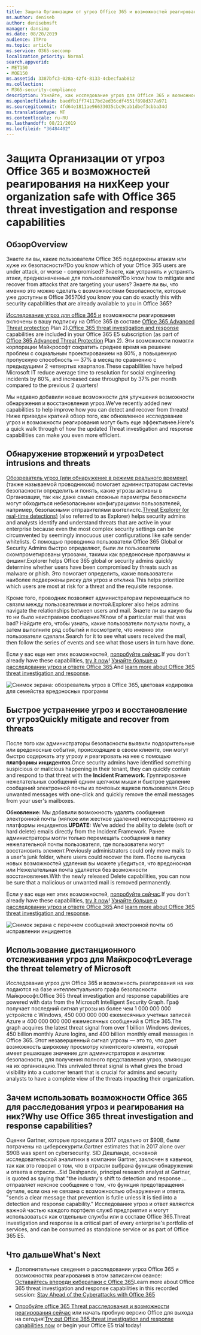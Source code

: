 ```yaml
---
title: Защита Организации от угроз Office 365 и возможностей реагирования на них
ms.author: deniseb
author: denisebmsft
manager: dansimp
ms.date: 08/20/2019
audience: ITPro
ms.topic: article
ms.service: O365-seccomp
localization_priority: Normal
search.appverid:
- MET150
- MOE150
ms.assetid: 3387bfc3-028a-42f4-8133-4cbecfaab812
ms.collection:
- M365-security-compliance
description: Узнайте, как исследование угроз для Office 365 и возможности реагирования могут помочь вашей организации обнаруживать проникновения и угрозы, а также быстро устранять угрозы и восстанавливать их от угроз.
ms.openlocfilehash: baedfb1ff74117bd2ed36cdf4551f898d377a971
ms.sourcegitcommit: 4fd64e1811ae96633035cbc9cab1dbef3cbba34d
ms.translationtype: MT
ms.contentlocale: ru-RU
ms.lasthandoff: 08/21/2019
ms.locfileid: "36484402"
---
```

# <a name="keep-your-organization-safe-with-office-365-threat-investigation-and-response-capabilities"></a><span data-ttu-id="c653f-103">Защита Организации от угроз Office 365 и возможностей реагирования на них</span><span class="sxs-lookup"><span data-stu-id="c653f-103">Keep your organization safe with Office 365 threat investigation and response capabilities</span></span>

## <a name="overview"></a><span data-ttu-id="c653f-104">Обзор</span><span class="sxs-lookup"><span data-stu-id="c653f-104">Overview</span></span>

<span data-ttu-id="c653f-105">Знаете ли вы, какие пользователи Office 365 подвержены атакам или хуже их безопасности?</span><span class="sxs-lookup"><span data-stu-id="c653f-105">Do you know which of your Office 365 users are under attack, or worse - compromised?</span></span> <span data-ttu-id="c653f-106">Знаете, как устранять и устранять атаки, предназначенные для пользователей?</span><span class="sxs-lookup"><span data-stu-id="c653f-106">Do know how to mitigate and recover from attacks that are targeting your users?</span></span> <span data-ttu-id="c653f-107">Знаете ли вы, что именно это можно сделать с возможностями безопасности, которые уже доступны в Office 365?</span><span class="sxs-lookup"><span data-stu-id="c653f-107">Did you know you can do exactly this with security capabilities that are already available to you in Office 365?</span></span> 
  
<span data-ttu-id="c653f-108">[Исследование угроз для office 365 и](office-365-ti.md) возможности реагирования включены в вашу подписку на Office 365 (в составе [Office 365 Advanced Threat protection](office-365-atp.md) Plan 2).</span><span class="sxs-lookup"><span data-stu-id="c653f-108">[Office 365 threat investigation and response](office-365-ti.md) capabilities are included in your Office 365 E5 subscription (as part of [Office 365 Advanced Threat Protection](office-365-atp.md) Plan 2).</span></span> <span data-ttu-id="c653f-109">Эти возможности помогли корпорации Майкрософт сократить среднее время на решение проблем с социальным проектированием на 80%, а повышенную пропускную способность — 37% в месяц по сравнению с предыдущими 2 четвертых кварталов.</span><span class="sxs-lookup"><span data-stu-id="c653f-109">These capabilities have helped Microsoft IT reduce average time to resolution for social engineering incidents by 80%, and increased case throughput by 37% per month compared to the previous 2 quarters!</span></span> 

<span data-ttu-id="c653f-110">Мы недавно добавили новые возможности для улучшения возможности обнаружения и восстановления угроз.</span><span class="sxs-lookup"><span data-stu-id="c653f-110">We've recently added new capabilities to help improve how you can detect and recover from threats!</span></span> <span data-ttu-id="c653f-111">Ниже приведен краткий обзор того, как обновленное исследование угроз и возможности реагирования могут быть еще эффективнее.</span><span class="sxs-lookup"><span data-stu-id="c653f-111">Here's a quick walk through of how the updated Threat investigation and response capabilities can make you even more efficient.</span></span>
  
## <a name="detect-intrusions-and-threats"></a><span data-ttu-id="c653f-112">Обнаружение вторжений и угроз</span><span class="sxs-lookup"><span data-stu-id="c653f-112">Detect intrusions and threats</span></span>

<span data-ttu-id="c653f-113">[Обозреватель угроз (или обнаружение в режиме реального времени)](threat-explorer.md) (также называемой проводником) помогает администраторам системы безопасности определить и понять, какие угрозы активны в Организации, так как даже самые сложные параметры безопасности могут обходиться небезопасными конфигурациями пользователей, например, безопасными отправителями вхителистс.</span><span class="sxs-lookup"><span data-stu-id="c653f-113">[Threat Explorer (or real-time detections)](threat-explorer.md) (also referred to as Explorer) helps security admins and analysts identify and understand threats that are active in your enterprise because even the most complex security settings can be circumvented by seemingly innocuous user configurations like safe sender whitelists.</span></span> <span data-ttu-id="c653f-114">С помощью проводника пользователи Office 365 Global or Security Admins быстро определяют, были ли пользователи скомпрометированы угрозами, такими как вредоносные программы и фишинг.</span><span class="sxs-lookup"><span data-stu-id="c653f-114">Explorer helps Office 365 global or security admins quickly determine whether users have been compromised by threats such as malware or phish.</span></span> <span data-ttu-id="c653f-115">Это помогает определить, какие пользователи наиболее подвержены риску для угроз и отклика.</span><span class="sxs-lookup"><span data-stu-id="c653f-115">This helps prioritize which users are most at risk for a threat and the requisite response.</span></span> 
  
<span data-ttu-id="c653f-116">Кроме того, проводник позволяет администраторам перемещаться по связям между пользователями и почтой.</span><span class="sxs-lookup"><span data-stu-id="c653f-116">Explorer also helps admins navigate the relationships between users and mail.</span></span> <span data-ttu-id="c653f-117">Знаете ли вы какую бы то ни было неисправное сообщение?</span><span class="sxs-lookup"><span data-stu-id="c653f-117">Know of a particular mail that was bad?</span></span> <span data-ttu-id="c653f-118">Найдите его, чтобы узнать, какие пользователи получали почту, а затем выполните ряд событий и посмотрите, что именно эти пользователи сделали.</span><span class="sxs-lookup"><span data-stu-id="c653f-118">Search for it to see what users received the mail, then follow the series of events and see what those users in turn have done.</span></span>

<span data-ttu-id="c653f-119">Если у вас еще нет этих возможностей, [попробуйте сейчас](https://aka.ms/tryo365threatintel3).</span><span class="sxs-lookup"><span data-stu-id="c653f-119">If you don't already have these capabilities, [try it now](https://aka.ms/tryo365threatintel3)!</span></span> <span data-ttu-id="c653f-120">[Узнайте больше о расследовании угроз и ответе Office 365](https://aka.ms/readmoreabouto365threatintel).</span><span class="sxs-lookup"><span data-stu-id="c653f-120">And [learn more about Office 365 threat investigation and response](https://aka.ms/readmoreabouto365threatintel).</span></span>
  
![Снимок экрана: обозреватель угроз в Office 365, цветовая кодировка для семейства вредоносных программ](media/591338dd-252a-437d-b5f2-87aa42e74b0c.png)
  
## <a name="quickly-mitigate-and-recover-from-threats"></a><span data-ttu-id="c653f-122">Быстрое устранение угроз и восстановление от угроз</span><span class="sxs-lookup"><span data-stu-id="c653f-122">Quickly mitigate and recover from threats</span></span>

<span data-ttu-id="c653f-123">После того как администраторы безопасности выявили подозрительные или вредоносные события, происходящие в своем клиенте, они могут быстро содержать эту угрозу и реагировать на нее с помощью **платформы инцидентов**.</span><span class="sxs-lookup"><span data-stu-id="c653f-123">Once security admins have identified something suspicious or malicious happening in their tenant, they can quickly contain and respond to that threat with the **Incident Framework**.</span></span> <span data-ttu-id="c653f-124">Группирование нежелательных сообщений одним щелчком мыши и быстрое удаление сообщений электронной почты из почтовых ящиков пользователя.</span><span class="sxs-lookup"><span data-stu-id="c653f-124">Group unwanted messages with one-click and quickly remove the email messages from your user's mailboxes.</span></span> 
  
 <span data-ttu-id="c653f-125">**Обновление:** Мы добавили возможность удалять сообщения электронной почты (мягкое или жесткое удаление) непосредственно из платформы инцидентов.</span><span class="sxs-lookup"><span data-stu-id="c653f-125">**UPDATE:** We've added the ability to delete (soft or hard delete) emails directly from the Incident Framework.</span></span> <span data-ttu-id="c653f-126">Ранее администраторы могли только перемещать сообщения в папку нежелательной почты пользователя, где пользователи могут восстановить элемент.</span><span class="sxs-lookup"><span data-stu-id="c653f-126">Previously administrators could only move mails to a user's junk folder, where users could recover the item.</span></span> <span data-ttu-id="c653f-127">После выпуска новых возможностей удаления вы можете убедиться, что вредоносная или Нежелательная почта удаляется без возможности восстановления.</span><span class="sxs-lookup"><span data-stu-id="c653f-127">With the newly released Delete capabilities, you can now be sure that a malicious or unwanted mail is removed permanently.</span></span> 
  
<span data-ttu-id="c653f-128">Если у вас еще нет этих возможностей, [попробуйте сейчас](https://aka.ms/tryo365threatintel3).</span><span class="sxs-lookup"><span data-stu-id="c653f-128">If you don't already have these capabilities, [try it now](https://aka.ms/tryo365threatintel3)!</span></span> <span data-ttu-id="c653f-129">[Узнайте больше о расследовании угроз и ответе Office 365](https://aka.ms/readmoreabouto365threatintel).</span><span class="sxs-lookup"><span data-stu-id="c653f-129">And [learn more about Office 365 threat investigation and response](https://aka.ms/readmoreabouto365threatintel).</span></span>
  
![Снимок экрана с перечнем сообщений электронной почты об исправлении инцидентов](media/9d8452d3-d8d2-4b26-81f9-76396e08dd17.png)
  
## <a name="leverage-the-threat-telemetry-of-microsoft"></a><span data-ttu-id="c653f-131">Использование дистанционного отслеживания угроз для Майкрософт</span><span class="sxs-lookup"><span data-stu-id="c653f-131">Leverage the threat telemetry of Microsoft</span></span>

<span data-ttu-id="c653f-132">Исследование угроз для Office 365 и возможность реагирования на них подаются на базе интеллектуального графа безопасности Майкрософт.</span><span class="sxs-lookup"><span data-stu-id="c653f-132">Office 365 threat investigation and response capabilities are powered with data from the Microsoft Intelligent Security Graph.</span></span> <span data-ttu-id="c653f-133">Граф получает последний сигнал угрозы из более чем 1 000 000 000 устройств с Windows, 450 000 000 000 ежемесячных учетных записей Azure и 400 000 000 000 ежемесячных сообщений в Office 365.</span><span class="sxs-lookup"><span data-stu-id="c653f-133">The graph acquires the latest threat signal from over 1 billion Windows devices, 450 billion monthly Azure logins, and 400 billion monthly email messages in Office 365.</span></span> <span data-ttu-id="c653f-134">Этот незавершенный сигнал угрозы — это то, что дает возможность широкому просмотру клиентского клиента, который имеет решающее значение для администраторов и аналитик безопасности, для получения полного представления угроз, влияющих на их организацию.</span><span class="sxs-lookup"><span data-stu-id="c653f-134">This unrivaled threat signal is what gives the broad visibility into a customer tenant that is crucial for admins and security analysts to have a complete view of the threats impacting their organization.</span></span> 
  
## <a name="why-use-office-365-threat-investigation-and-response-capabilities"></a><span data-ttu-id="c653f-135">Зачем использовать возможности Office 365 для расследования угроз и реагирования на них?</span><span class="sxs-lookup"><span data-stu-id="c653f-135">Why use Office 365 threat investigation and response capabilities?</span></span>

<span data-ttu-id="c653f-136">Оценки Gartner, которые проходили в 2017 отдельно от $90B, были потрачены на циберсекурити.</span><span class="sxs-lookup"><span data-stu-id="c653f-136">Gartner estimates that in 2017 alone over $90B was spent on cybersecurity.</span></span> <span data-ttu-id="c653f-137">SID Дешпанде, основной исследовательской аналитики в компании Gartner, заключен в кавычки, так как это говорит о том, что в отрасли выбрана функция обнаружения и ответа в отрасли...</span><span class="sxs-lookup"><span data-stu-id="c653f-137">Sid Deshpande, principal research analyst at Gartner, is quoted as saying that "the industry's shift to detection and response …</span></span> <span data-ttu-id="c653f-138">отправляет неясное сообщение о том, что функция предотвращения футиле, если она не связана с возможностью обнаружения и ответа. "</span><span class="sxs-lookup"><span data-stu-id="c653f-138">sends a clear message that prevention is futile unless it is tied into a detection and response capability."</span></span> <span data-ttu-id="c653f-139">Исследование угроз и ответ являются важной частью каждого портфеля служб предприятия и могут использоваться как отдельные службы или в составе Office 365.</span><span class="sxs-lookup"><span data-stu-id="c653f-139">Threat investigation and response is a critical part of every enterprise's portfolio of services, and can be consumed as standalone service or as part of Office 365 E5.</span></span>
  
## <a name="whats-next"></a><span data-ttu-id="c653f-140">Что дальше</span><span class="sxs-lookup"><span data-stu-id="c653f-140">What's Next</span></span>

- <span data-ttu-id="c653f-141">Дополнительные сведения о расследовании угроз Office 365 и возможностях реагирования в этом записанном сеансе: [Оставайтесь впереди кибератаки с Office 365](https://myignite.microsoft.com/videos/53723)</span><span class="sxs-lookup"><span data-stu-id="c653f-141">Learn more about Office 365 threat investigation and response capabilities  in this recorded session: [Stay Ahead of the Cyberattacks with Office 365](https://myignite.microsoft.com/videos/53723)</span></span>
    
- <span data-ttu-id="c653f-142">[Опробуйте office 365 Threat расследования и возможности реагирования сейчас](https://aka.ms/tryo365threatintel3) или начать пробную версию Office для выхода на сегодня!</span><span class="sxs-lookup"><span data-stu-id="c653f-142">[Try out Office 365 threat investigation and response capabilities now](https://aka.ms/tryo365threatintel3) or begin your Office E5 trial today!</span></span> 
    

